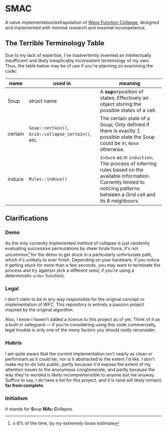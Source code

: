 # SMAC

A naive implementation/extrapolation of [Wave Function Collapse](https://github.com/mxgmn/WaveFunctionCollapse),
designed and implemented with minimal research and maximal incompetence.  

## The Terrible Terminology Table

Due to my lack of expertise, I've inadvertently invented an intellectually
insufficient and likely inexplicably inconsistent terminology of my own. 
Thus, the table below may be of use if you're planning on examining the code:

[//]: # (sorry if you're reading this in plaintext, the table doesn't seem to
          render properly if I don't keep the entries in single lines)

| name | used in | meaning |
| ---- | ------- | ------- |
| Soup | struct name | A **sup**erposition of states; Effectively an object storing the possible states of a cell. |
| certain | `Soup::certain()`, `Grid::collapse_certain()`, etc. | The certain state of a Soup; Only defined if there is exactly 1 possible state the Soup could be in; `None` otherwise. |
| induce | `Rules::induce()` | `Induce` as in `induction`; The process of inferring rules based on the available information. Currently limited to noticing patterns between a Grid cell and its 8 neighbours. |

## Clarifications
### Demo
As the only currently implemented method of collapse is just randomly evaluating
successive permutations by sheer brute force, it's not uncommon[^1] for the demo
to get stuck in a particularly unfortunate path, which it's unlikely to ever finish.
Depending on your hardware, if you notice it getting stuck for more than a few seconds,
you may want to terminate the process and try again(or pick a different seed, if you're
using a deterministic `order` function).

[^1]: &leq; 6% of the time, by my extremely loose estimate

### Legal
I don't claim to be in any way responsible for the original concept or implementation of WFC.
This repository is entirely a passion project inspired by the original algorithm.

Also, I know I haven't added a licence to this project as of yet.
Think of it as a built-in safeguard &mdash; if you're considering using this code commercially,
legal trouble is only one of the *many* factors you should *really* reconsider.

### Hubris
I am quite aware that the current implementation isn't nearly as clean or performant as it could be,
nor is it abstracted to the extent I'd like. I don't make my to-do lists public, partly because
it'd expose the extent of my attention issues to the anonymous conglomerate, and partly because
the way they're worded is likely incomprehensible to anyone but me anyway.  
Suffice to say, I *do* have a list for this project, and it is (and will likely remain) **far from complete**.

### Initialism
It stands for **S**oup **MA**p **C**ollapse.

